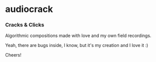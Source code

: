 # audiocrack

### Cracks & Clicks

Algorithmic compositions made with love and my own field recordings.

Yeah, there are bugs inside, I know, but it's my creation and I love it :)

Cheers!

